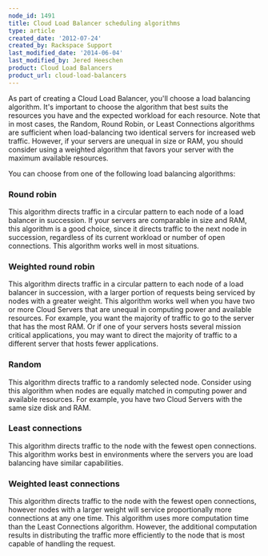 ```yaml
---
node_id: 1491
title: Cloud Load Balancer scheduling algorithms
type: article
created_date: '2012-07-24'
created_by: Rackspace Support
last_modified_date: '2014-06-04'
last_modified_by: Jered Heeschen
product: Cloud Load Balancers
product_url: cloud-load-balancers
---
```


As part of creating a Cloud Load Balancer, you'll choose a load balancing
algorithm. It's important to choose the algorithm that best suits the resources you have and the
expected workload for each resource. Note that in most cases, the Random, Round Robin, or Least Connections algorithms
are sufficient when load-balancing two identical servers for increased web traffic. However, if your servers are unequal in size or RAM, you should consider using a weighted algorithm that favors your server with the maximum available resources.

You can choose from one of the following load balancing algorithms:

### Round robin

This algorithm directs traffic in a circular pattern to each node of a load balancer in
succession. If your servers are comparable in size and RAM, this algorithm is a good choice, since it directs traffic to the next node in succession, regardless of its current workload or number of open connections. This algorithm works well in most
situations.

### Weighted round robin

This algorithm directs traffic in a circular pattern to each node of a load balancer in succession, with a larger portion of requests being serviced by nodes with a greater weight. This algorithm works well when you have two or
more Cloud Servers that are unequal in computing power and available resources. For example, you want the majority of traffic to go to the server that has the most RAM. Or if one of your servers hosts several
mission critical applications, you may want to direct the majority of
traffic to a different server that hosts fewer
applications.

### Random

This algorithm directs traffic to a randomly selected node. Consider using
this algorithm when nodes are equally matched in computing power and
available resources. For example, you have two Cloud Servers with the
same size disk and RAM.

### Least connections

This algorithm directs traffic to the node
with the fewest open connections. This algorithm
works best in environments where the servers you are load balancing have similar
capabilities.

### Weighted least connections

This algorithm directs traffic to the node with the fewest open connections, however nodes with a larger weight will service proportionally more connections at any one time. This algorithm uses more computation time than the Least Connections algorithm. However, the additional computation results in distributing the traffic more efficiently to the node that is most capable of
handling the request.

